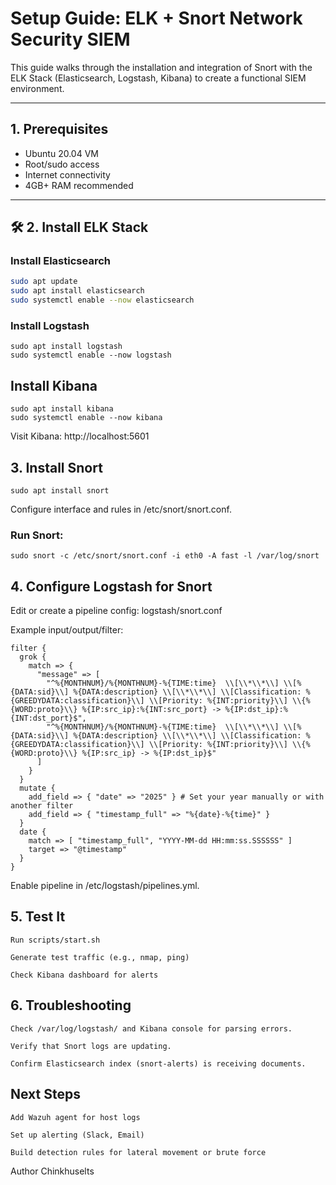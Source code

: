 # Setup Guide: ELK + Snort Network Security SIEM

This guide walks through the installation and integration of Snort with the ELK Stack (Elasticsearch, Logstash, Kibana) to create a functional SIEM environment.

---

## 1. Prerequisites

- Ubuntu 20.04 VM
- Root/sudo access
- Internet connectivity
- 4GB+ RAM recommended

---

## 🛠 2. Install ELK Stack

### Install Elasticsearch

```bash
sudo apt update
sudo apt install elasticsearch
sudo systemctl enable --now elasticsearch
```
### Install Logstash
```
sudo apt install logstash
sudo systemctl enable --now logstash
```
## Install Kibana
```
sudo apt install kibana
sudo systemctl enable --now kibana
```
Visit Kibana: http://localhost:5601
## 3. Install Snort
```
sudo apt install snort
```
Configure interface and rules in /etc/snort/snort.conf.

### Run Snort:
```
sudo snort -c /etc/snort/snort.conf -i eth0 -A fast -l /var/log/snort
```
## 4. Configure Logstash for Snort

Edit or create a pipeline config: logstash/snort.conf

Example input/output/filter:
```
filter {
  grok {
    match => {
      "message" => [
        "^%{MONTHNUM}/%{MONTHNUM}-%{TIME:time}  \\[\\*\\*\\] \\[%{DATA:sid}\\] %{DATA:description} \\[\\*\\*\\] \\[Classification: %{GREEDYDATA:classification}\\] \\[Priority: %{INT:priority}\\] \\{%{WORD:proto}\\} %{IP:src_ip}:%{INT:src_port} -> %{IP:dst_ip}:%{INT:dst_port}$",
        "^%{MONTHNUM}/%{MONTHNUM}-%{TIME:time}  \\[\\*\\*\\] \\[%{DATA:sid}\\] %{DATA:description} \\[\\*\\*\\] \\[Classification: %{GREEDYDATA:classification}\\] \\[Priority: %{INT:priority}\\] \\{%{WORD:proto}\\} %{IP:src_ip} -> %{IP:dst_ip}$"
      ]
    }
  }
  mutate {
    add_field => { "date" => "2025" } # Set your year manually or with another filter
    add_field => { "timestamp_full" => "%{date}-%{time}" }
  }
  date {
    match => [ "timestamp_full", "YYYY-MM-dd HH:mm:ss.SSSSSS" ]
    target => "@timestamp"
  }
}
```
Enable pipeline in /etc/logstash/pipelines.yml.

## 5. Test It

    Run scripts/start.sh

    Generate test traffic (e.g., nmap, ping)

    Check Kibana dashboard for alerts

## 6. Troubleshooting

    Check /var/log/logstash/ and Kibana console for parsing errors.

    Verify that Snort logs are updating.

    Confirm Elasticsearch index (snort-alerts) is receiving documents.

## Next Steps

    Add Wazuh agent for host logs

    Set up alerting (Slack, Email)

    Build detection rules for lateral movement or brute force

Author Chinkhuselts
